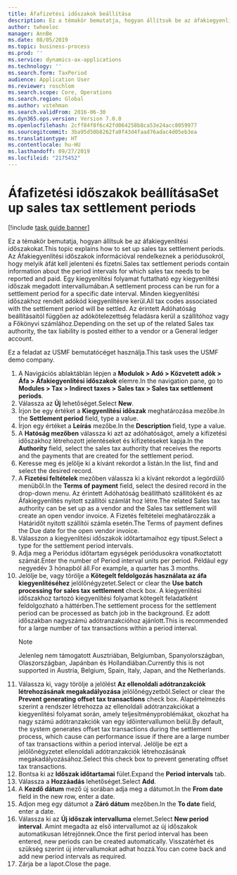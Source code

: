 ```yaml
---
title: Áfafizetési időszakok beállítása
description: Ez a témakör bemutatja, hogyan állítsuk be az áfakiegyenlítési időszakokat a Dynamics 365 Finance szolgáltatásban.
author: twheeloc
manager: AnnBe
ms.date: 08/05/2019
ms.topic: business-process
ms.prod: ''
ms.service: dynamics-ax-applications
ms.technology: ''
ms.search.form: TaxPeriod
audience: Application User
ms.reviewer: roschlom
ms.search.scope: Core, Operations
ms.search.region: Global
ms.author: vstehman
ms.search.validFrom: 2016-06-30
ms.dyn365.ops.version: Version 7.0.0
ms.openlocfilehash: 2cff84f8f6c42fd064258b8ca53e24acc8059977
ms.sourcegitcommit: 3ba95d50b8262fa0f43d4faad76adac4d05eb3ea
ms.translationtype: HT
ms.contentlocale: hu-HU
ms.lasthandoff: 09/27/2019
ms.locfileid: "2175452"
---
```

# <a name="set-up-sales-tax-settlement-periods"></a><span data-ttu-id="f6fd0-103">Áfafizetési időszakok beállítása</span><span class="sxs-lookup"><span data-stu-id="f6fd0-103">Set up sales tax settlement periods</span></span>

[!include [task guide banner](../../includes/task-guide-banner.md)]

<span data-ttu-id="f6fd0-104">Ez a témakör bemutatja, hogyan állítsuk be az áfakiegyenlítési időszakokat.</span><span class="sxs-lookup"><span data-stu-id="f6fd0-104">This topic explains how to set up sales tax settlement periods.</span></span> <span data-ttu-id="f6fd0-105">Az Áfakiegyenlítési időszakok információval rendelkeznek a periódusokról, hogy melyik áfát kell jelenteni és fizetni.</span><span class="sxs-lookup"><span data-stu-id="f6fd0-105">Sales tax settlement periods contain information about the period intervals for which sales tax needs to be reported and paid.</span></span> <span data-ttu-id="f6fd0-106">Egy kiegyenlítési folyamat futtatható egy kiegyenlítési időszak megadott intervallumában.</span><span class="sxs-lookup"><span data-stu-id="f6fd0-106">A settlement process can be run for a settlement period for a specific date interval.</span></span> <span data-ttu-id="f6fd0-107">Minden kiegyenlítési időszakhoz rendelt adókód kiegyenlítésre kerül.</span><span class="sxs-lookup"><span data-stu-id="f6fd0-107">All tax codes associated with the settlement period will be settled.</span></span> <span data-ttu-id="f6fd0-108">Az érintett Adóhatóság beállításaitól függően az adókötelezettség feladásra kerül a szállítóhoz vagy a Főkönyvi számlához.</span><span class="sxs-lookup"><span data-stu-id="f6fd0-108">Depending on the set up of the related Sales tax authority, the tax liability is posted either to a vendor or a General ledger account.</span></span>

<span data-ttu-id="f6fd0-109">Ez a feladat az USMF bemutatócéget használja.</span><span class="sxs-lookup"><span data-stu-id="f6fd0-109">This task uses the USMF demo company.</span></span>

1. <span data-ttu-id="f6fd0-110">A Navigációs ablaktáblán lépjen a **Modulok > Adó > Közvetett adók > Áfa > Áfakiegyenlítési időszakok** elemre.</span><span class="sxs-lookup"><span data-stu-id="f6fd0-110">In the navigation pane, go to **Modules > Tax > Indirect taxes > Sales tax > Sales tax settlement periods**.</span></span>
2. <span data-ttu-id="f6fd0-111">Válassza az **Új** lehetőséget.</span><span class="sxs-lookup"><span data-stu-id="f6fd0-111">Select **New**.</span></span>
3. <span data-ttu-id="f6fd0-112">Írjon be egy értéket a **Kiegyenlítési időszak** meghatározása mezőbe.</span><span class="sxs-lookup"><span data-stu-id="f6fd0-112">In the **Settlement period** field, type a value.</span></span>
4. <span data-ttu-id="f6fd0-113">Írjon egy értéket a **Leírás** mezőbe.</span><span class="sxs-lookup"><span data-stu-id="f6fd0-113">In the **Description** field, type a value.</span></span>
5. <span data-ttu-id="f6fd0-114">A **Hatóság mezőben** válassza ki azt az adóhatóságot, amely a kifizetési időszakhoz létrehozott jelentéseket és kifizetéseket kapja.</span><span class="sxs-lookup"><span data-stu-id="f6fd0-114">In the **Authority** field, select the sales tax authority that receives the reports and the payments that are created for the settlement period.</span></span>
6. <span data-ttu-id="f6fd0-115">Keresse meg és jelölje ki a kívánt rekordot a listán.</span><span class="sxs-lookup"><span data-stu-id="f6fd0-115">In the list, find and select the desired record.</span></span>
7. <span data-ttu-id="f6fd0-116">A **Fizetési feltételek** mezőben válassza ki a kívánt rekordot a legördülő menüből.</span><span class="sxs-lookup"><span data-stu-id="f6fd0-116">In the **Terms of payment** field, select the desired record in the drop-down menu.</span></span> <span data-ttu-id="f6fd0-117">Az érintett Adóhatóság beállítható szállítóként és az Áfakiegyenlítés nyitott szállítói számlát hoz létre.</span><span class="sxs-lookup"><span data-stu-id="f6fd0-117">The related Sales tax authority can be set up as a vendor and the Sales tax settlement will create an open vendor invoice.</span></span> <span data-ttu-id="f6fd0-118">A Fizetés feltételei meghatározzák a Határidőt nyitott szállítói számla esetén.</span><span class="sxs-lookup"><span data-stu-id="f6fd0-118">The Terms of payment defines the Due date for the open vendor invoice.</span></span>  
8. <span data-ttu-id="f6fd0-119">Válasszon a kiegyenlítési időszakok időtartamaihoz egy típust.</span><span class="sxs-lookup"><span data-stu-id="f6fd0-119">Select a type for the settlement period intervals.</span></span>
9. <span data-ttu-id="f6fd0-120">Adja meg a Periódus időtartam egységek periódusokra vonatkoztatott számát.</span><span class="sxs-lookup"><span data-stu-id="f6fd0-120">Enter the number of Period interval units per period.</span></span> <span data-ttu-id="f6fd0-121">Például egy negyedév 3 hónapból áll.</span><span class="sxs-lookup"><span data-stu-id="f6fd0-121">For example, a quarter has 3 months.</span></span>
10. <span data-ttu-id="f6fd0-122">Jelölje be, vagy törölje a **Kötegelt feldolgozás használata az áfa kiegyenlítéséhez** jelölőnégyzetet.</span><span class="sxs-lookup"><span data-stu-id="f6fd0-122">Select or clear the **Use batch processing for sales tax settlement** check box.</span></span> <span data-ttu-id="f6fd0-123">A kiegyenlítési időszakhoz tartozó kiegyenlítési folyamat kötegelt feladatként feldolgozható a háttérben.</span><span class="sxs-lookup"><span data-stu-id="f6fd0-123">The settlement process for the settlement period can be processed as batch job in the background.</span></span> <span data-ttu-id="f6fd0-124">Ez adott időszakban nagyszámú adótranzakcióhoz ajánlott.</span><span class="sxs-lookup"><span data-stu-id="f6fd0-124">This is recommended for a large number of tax transactions within a period interval.</span></span>  
    > [!NOTE]
    > <span data-ttu-id="f6fd0-125">Jelenleg nem támogatott Ausztriában, Belgiumban, Spanyolországban, Olaszországban, Japánban és Hollandiában.</span><span class="sxs-lookup"><span data-stu-id="f6fd0-125">Currently this is not supported in Austria, Belgium, Spain, Italy, Japan, and the Netherlands.</span></span>
11. <span data-ttu-id="f6fd0-126">Válassza ki, vagy törölje a jelölést **Az ellenoldali adótranzakciók létrehozásának megakadályozása**  jelölőnégyzetből.</span><span class="sxs-lookup"><span data-stu-id="f6fd0-126">Select or clear the **Prevent generating offset tax transactions** check box.</span></span> <span data-ttu-id="f6fd0-127">Alapértelmezés szerint a rendszer létrehozza az ellenoldali adótranzakciókat a kiegyenlítési folyamat során, amely teljesítményproblémákat, okozhat ha nagy számú adótranzakciók van egy időintervallumon belül.</span><span class="sxs-lookup"><span data-stu-id="f6fd0-127">By default, the system generates offset tax transactions during the settlement process, which cause can performance issue if there are a large number of tax transactions within a period interval.</span></span> <span data-ttu-id="f6fd0-128">Jelölje be ezt a jelölőnégyzetet ellenoldali adótranzakciók létrehozásának megakadályozásához.</span><span class="sxs-lookup"><span data-stu-id="f6fd0-128">Select this check box to prevent generating offset tax transactions.</span></span>
12. <span data-ttu-id="f6fd0-129">Bontsa ki az **Időszak időtartamai** fület.</span><span class="sxs-lookup"><span data-stu-id="f6fd0-129">Expand the **Period intervals** tab.</span></span>
13. <span data-ttu-id="f6fd0-130">Válassza a **Hozzáadás** lehetőséget.</span><span class="sxs-lookup"><span data-stu-id="f6fd0-130">Select **Add**.</span></span>
14. <span data-ttu-id="f6fd0-131">A **Kezdő dátum** mező új sorában adja meg a dátumot.</span><span class="sxs-lookup"><span data-stu-id="f6fd0-131">In the **From date** field in the new row, enter a date.</span></span>
15. <span data-ttu-id="f6fd0-132">Adjon meg egy dátumot a **Záró dátum** mezőben.</span><span class="sxs-lookup"><span data-stu-id="f6fd0-132">In the **To date** field, enter a date.</span></span>
16. <span data-ttu-id="f6fd0-133">Válassza ki az **Új időszak intervalluma** elemet.</span><span class="sxs-lookup"><span data-stu-id="f6fd0-133">Select **New period interval**.</span></span> <span data-ttu-id="f6fd0-134">Amint megadta az első intervallumot az új időszakok automatikusan létrejönnek.</span><span class="sxs-lookup"><span data-stu-id="f6fd0-134">Once the first period interval has been entered, new periods can be created automatically.</span></span> <span data-ttu-id="f6fd0-135">Visszatérhet és szükség szerint új intervallumokat adhat hozzá.</span><span class="sxs-lookup"><span data-stu-id="f6fd0-135">You can come back and add new period intervals as required.</span></span>  
17. <span data-ttu-id="f6fd0-136">Zárja be a lapot.</span><span class="sxs-lookup"><span data-stu-id="f6fd0-136">Close the page.</span></span>

